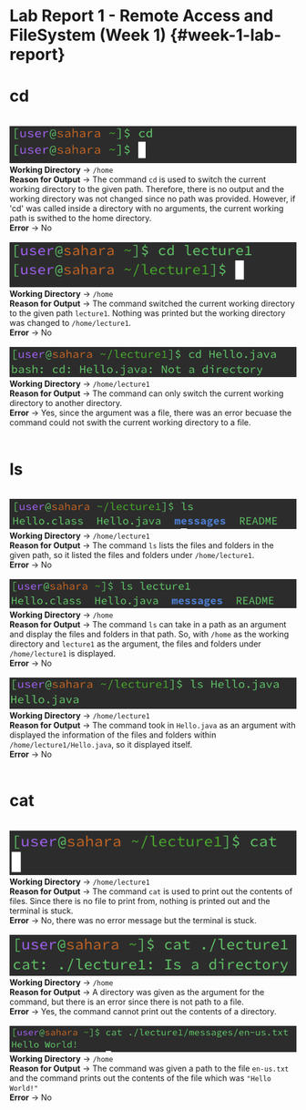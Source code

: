 # Lab Report 1 - Remote Access and FileSystem (Week 1) {#week-1-lab-report}
# cd
<br>![Image](cd1.png)
<br>**Working Directory** -> `/home`
<br>**Reason for Output** -> The command `cd` is used to switch the current working directory to the given path. Therefore, there is no output and the working directory was not changed since no path was provided. However, if 'cd' was called inside a directory with no arguments, the current working path is swithed to the home directory.
<br>**Error** -> No
<br>
<br> ![Image](cd2.png)
<br>**Working Directory** -> `/home`
<br>**Reason for Output** -> The command switched the current working directory to the given path `lecture1`. Nothing was printed but the working directory was changed to `/home/lecture1`.
<br>**Error** -> No
<br>
<br> ![Image](cd3.png)
<br>**Working Directory** -> `/home/lecture1`
<br>**Reason for Output** -> The command can only switch the current working directory to another directory. 
<br>**Error** -> Yes, since the argument was a file, there was an error becuase the command could not swith the current working directory to a file.
<br>
<br>
# ls
<br> ![Image](ls1.png)
<br>**Working Directory** -> `/home/lecture1`
<br>**Reason for Output** -> The command `ls` lists the files and folders in the given path, so it listed the files and folders under `/home/lecture1`.
<br>**Error** -> No
<br>
<br> ![Image](ls2.png)
<br>**Working Directory** -> `/home`
<br>**Reason for Output** -> The command `ls` can take in a path as an argument and display the files and folders in that path. So, with `/home` as the working directory and `lecture1` as the argument, the files and folders under `/home/lecture1` is displayed.
<br>**Error** -> No
<br>
<br> ![Image](ls3.png)
<br>**Working Directory** -> `/home/lecture1`
<br>**Reason for Output** -> The command took in `Hello.java` as an argument with displayed the information of the files and folders within `/home/lecture1/Hello.java`, so it displayed itself.
<br>**Error** -> No
<br>
<br>
# cat
<br> ![Image](cat1.png)
<br>**Working Directory** -> `/home/lecture1`
<br>**Reason for Output** -> The command `cat` is used to print out the contents of files. Since there is no file to print from, nothing is printed out and the terminal is stuck.
<br>**Error** -> No, there was no error message but the terminal is stuck.
<br>
<br> ![Image](cat2.png)
<br>**Working Directory** -> `/home`
<br>**Reason for Output** -> A directory was given as the argument for the command, but there is an error since there is not path to a file.
<br>**Error** -> Yes, the command cannot print out the contents of a directory.
<br>
<br> ![Image](cat3.png)
<br>**Working Directory** -> `/home`
<br>**Reason for Output** -> The command was given a path to the file `en-us.txt` and the command prints out the contents of the file which was `"Hello World!"`
<br>**Error** -> No
